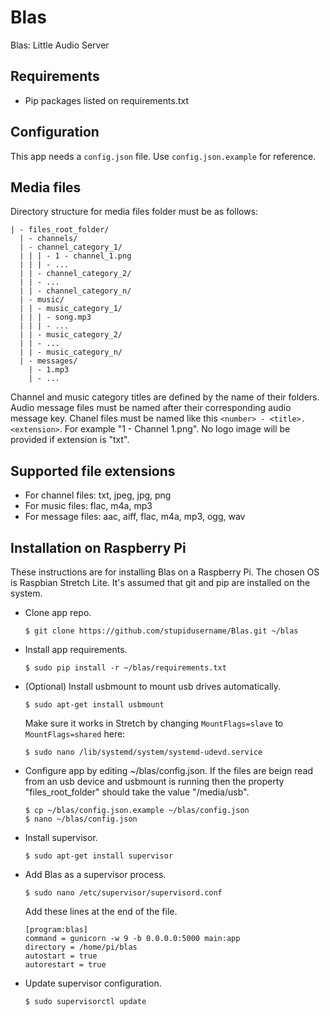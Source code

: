 # Blas

  Blas: Little Audio Server


## Requirements

  * Pip packages listed on requirements.txt


## Configuration

  This app needs a `config.json` file. Use `config.json.example` for reference.


## Media files

  Directory structure for media files folder must be as follows:

  ```
  | - files_root_folder/
    | - channels/
    | - channel_category_1/
    | | | - 1 - channel_1.png
    | | | - ...
    | | - channel_category_2/
    | | - ...
    | | - channel_category_n/
    | - music/
    | | - music_category_1/
    | | | - song.mp3
    | | | - ...
    | | - music_category_2/
    | | - ...
    | | - music_category_n/
    | - messages/
      | - 1.mp3
      | - ...
  ```

  Channel and music category titles are defined by the name of their folders. Audio message files must be named after their corresponding audio message key.
  Chanel files must be named like this ```<number> - <title>.<extension>```. For example "1 - Channel 1.png". No logo image will be provided if extension is "txt".


## Supported file extensions

  * For channel files: txt, jpeg, jpg, png
  * For music files: flac, m4a, mp3
  * For message files: aac, aiff, flac, m4a, mp3, ogg, wav


## Installation on Raspberry Pi

  These instructions are for installing Blas on a Raspberry Pi.
  The chosen OS is Raspbian Stretch Lite. It's assumed that git and pip are installed on the system.

  * Clone app repo.

    ```
    $ git clone https://github.com/stupidusername/Blas.git ~/blas
    ```

  * Install app requirements.

    ```
    $ sudo pip install -r ~/blas/requirements.txt
    ```

  * (Optional) Install usbmount to mount usb drives automatically.

    ```
    $ sudo apt-get install usbmount
    ```

    Make sure it works in Stretch by changing `MountFlags=slave` to `MountFlags=shared` here:

    ```
    $ sudo nano /lib/systemd/system/systemd-udevd.service
    ```

  * Configure app by editing ~/blas/config.json.
  If the files are beign read from an usb device and usbmount is running then the property "files_root_folder" should take the value "/media/usb".

    ```
    $ cp ~/blas/config.json.example ~/blas/config.json
    $ nano ~/blas/config.json
    ```

  * Install supervisor.

    ```
    $ sudo apt-get install supervisor
    ```

  * Add Blas as a supervisor process.

    ```
    $ sudo nano /etc/supervisor/supervisord.conf
    ```

    Add these lines at the end of the file.

    ```
    [program:blas]
    command = gunicorn -w 9 -b 0.0.0.0:5000 main:app
    directory = /home/pi/blas
    autostart = true
    autorestart = true
    ```

  * Update supervisor configuration.

    ```
    $ sudo supervisorctl update
    ```
